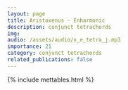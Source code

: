 ```yaml
---
layout: page
title: Aristoxenus - Enharmonic
description: conjunct tetrachords
img: 
audio: /assets/audio/x_e_tetra_j.mp3
importance: 21
category: conjunct tetrachords
related_publications: false
--- 
```

{% include mettables.html %}
